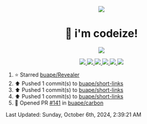 <p align="center">
    <img src="https://avatars.githubusercontent.com/u/63158950?s=400&u=dd76c829ae30921e131dcbe7c830dc368e2d6e8a&v=4" />
</p>

<h1 align="center">
    👋 i'm codeize!
</h1>

<p align="center">
  <a href="https://skillicons.dev">
    <img align="center" src="https://skillicons.dev/icons?i=discord,bots,ts,nodejs,mysql,postgresql,react,nextjs,tailwindcss" />
  </a>
</p>

<p align="center">
  <a href="https://discord.com/users/668423998777982997">
    <img src="https://nocache.advaith.workers.dev?url=https://img.shields.io/endpoint?url=https://dev.discordprofiles.me/api/badge/status/668423998777982997?simple=true" />
    <img src="https://nocache.advaith.workers.dev?url=https://img.shields.io/endpoint?url=https://dev.discordprofiles.me/api/badge/vscode/668423998777982997" />
    <img src="https://nocache.advaith.workers.dev?url=https://img.shields.io/endpoint?url=https://dev.discordprofiles.me/api/badge/playing/668423998777982997" />
    <img src="https://nocache.advaith.workers.dev?url=https://img.shields.io/endpoint?url=https://dev.discordprofiles.me/api/badge/spotify/668423998777982997" />
    <img src="https://komarev.com/ghpvc/?username=codeize" />
    <img src="https://hits.link/hits?url=https%3A%2F%2Fgithub.com%2FCodeize" />
  </a>
</p>

<!--RECENT_ACTIVITY:start-->
1. ⭐ Starred [buape/Revealer](https://github.com/buape/Revealer)<br>
2. ⬆️ Pushed 1 commit(s) to [buape/short-links](https://github.com/buape/short-links)<br>
3. ⬆️ Pushed 1 commit(s) to [buape/short-links](https://github.com/buape/short-links)<br>
4. ⬆️ Pushed 1 commit(s) to [buape/short-links](https://github.com/buape/short-links)<br>
5. 💪 Opened PR [#141](https://github.com/buape/carbon/pull/141) in [buape/carbon](https://github.com/buape/carbon)<br>
<!--RECENT_ACTIVITY:end-->

<!--RECENT_ACTIVITY:last_update-->
Last Updated: Sunday, October 6th, 2024, 2:39:21 AM
<!--RECENT_ACTIVITY:last_update_end-->

